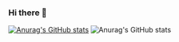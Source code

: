 ### Hi there 👋

[![Anurag's GitHub stats](https://github-readme-stats.vercel.app/api?username=Hyorim-Kim)](https://github.com/anuraghazra/github-readme-stats)
![Anurag's GitHub stats](https://github-readme-stats.vercel.app/api?username=Hyorim-Kim&hide=contribs,prs&show_icons=true&theme=테마)
